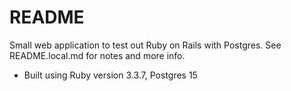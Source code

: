 # README

Small web application to test out Ruby on Rails with Postgres. See README.local.md for notes and more info.

* Built using Ruby version 3.3.7, Postgres 15

